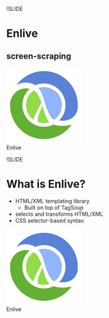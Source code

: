 !SLIDE
# Enlive #
## screen-scraping ##

<div class="watermark">
  <img src="Clojure-glyph.svg"/>
  <div class="watermark-badge">Enlive</div>
</div>

!SLIDE
# What is Enlive? #
* HTML/XML templating library
  * Built on top of TagSoup
* selects and transforms HTML/XML
* CSS selector-based syntax

<div class="watermark">
  <img src="Clojure-glyph.svg"/>
  <div class="watermark-badge">Enlive</div>
</div>
